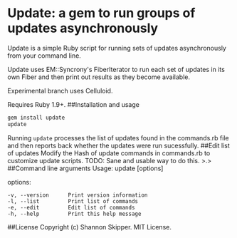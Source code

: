 # Update: a gem to run groups of updates asynchronously
Update is a simple Ruby script for running sets of updates asynchronously from your command line.

Update uses EM::Syncrony's FiberIterator to run each set of updates in its own Fiber and then print out results as they become available.

Experimental branch uses Celluloid.

Requires Ruby 1.9+.
##Installation and usage
```ruby
gem install update
update
```
Running `update` processes the list of updates found in the commands.rb file and then reports back whether the updates were run sucessfully.
##Edit list of updates
Modify the Hash of update commands in commands.rb to customize update scripts. TODO: Sane and usable way to do this. >.>
##Command line arguments
Usage: update [options]

options:

    -v, --version      Print version information
    -l, --list         Print list of commands
    -e, --edit         Edit list of commands
    -h, --help         Print this help message
##License
Copyright (c) Shannon Skipper.
MIT License.